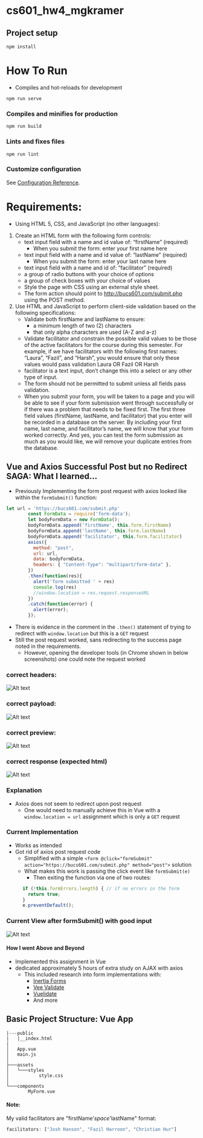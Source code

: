 # cs601_hw4_mgkramer

## Project setup
```
npm install
```

# How To Run
* Compiles and hot-reloads for development
```
npm run serve
```

### Compiles and minifies for production
```
npm run build
```

### Lints and fixes files
```
npm run lint
```

### Customize configuration
See [Configuration Reference](https://cli.vuejs.org/config/).

# Requirements:
* Using HTML 5, CSS, and JavaScript (no other languages):
1. Create an HTML form with the following form controls:
   * text input field with a name and id value of: “firstName” (required)
     * When you submit the form: enter your first name here
   * text input field with a name and id value of: “lastName” (required)
     * When you submit the form: enter your last name here
   * text input field with a name and id of: “facilitator” (required)
   * a group of radio buttons with your choice of options
   * a group of check boxes with your choice of values
   * Style the page with CSS using an external style sheet.
   *  The form action should point to http://bucs601.com/submit.php
   using the POST method.
2. Use HTML and JavaScript to perform client-side validation based on the
   following specifications:
   * Validate both firstName and lastName to ensure:
     * a minimum length of two (2) characters
     * that only alpha characters are used (A-Z and a-z)
   * Validate facilitator and constrain the possible valid values to
   be those of the active facilitators for the course during this
   semester. For example, if we have facilitators with the following first
   names: “Laura”, “Fazil”, and “Harsh”, you would ensure that only
   these values would pass validation Laura OR Fazil OR Harsh
   * facilitator is a text input, don’t change this into a select or any
     other type of input.
   * The form should not be permitted to submit unless all fields pass
     validation.
   * When you submit your form, you will be taken to a page and you will be able to
     see if your form submission went through successfully or if there was a problem
     that needs to be fixed first. The first three field values (firstName, lastName,
     and facilitator) that you enter will be recorded in a database on the server.
     By including your first name, last name, and facilitator’s name, we will know that
     your form worked correctly. And yes, you can test the form submission as much
     as you would like, we will remove your duplicate entries from the database.

## Vue and Axios Successful Post but no Redirect SAGA: What I learned...
* Previously Implementing the form post request with axios looked like within the ```formSubmit()``` function:

```javascript
let url = 'https://bucs601.com/submit.php'
        const FormData = require('form-data');
        let bodyFormData = new FormData();
        bodyFormData.append('firstName', this.form.firstName)
        bodyFormData.append('lastName', this.form.lastName)
        bodyFormData.append('facilitator', this.form.facilitator)
        axios({
          method: "post",
          url: url,
          data: bodyFormData,
          headers: { "Content-Type": "multipart/form-data" },
        })
        .then(function(res){
          alert('form submitted ' + res)
          console.log(res)
          //window.location = res.request.responseURL
        })
        .catch(function(error) {
          alert(error);
        });
```
* There is evidence in the comment in the ```.then()``` statement of trying to redirect with ```window.location``` but this is a ```GET``` request
* Still the post request worked, sans redirecting to the success page noted in the requirements.
  * However, opening the developer tools (in Chrome shown in below screenshots) one could note the request worked
### correct headers: 
![Alt text](screenshots/headers.png)
### correct payload: 
![Alt text](screenshots/payload.png)
### correct preview:
![Alt text](screenshots/preview.png)
### correct response (expected html)
![Alt text](screenshots/response.png)

### Explanation
* Axios does not seem to redirect upon post request
  * One would need to manually achieve this in Vue with a ```window.location = url``` assignment which is only a ```GET``` request

### Current Implementation
* Works as intended
* Got rid of axios post request code 
  * Simplified with a simple ```<form @click="formSubmit" action="https://bucs601.com/submit.php" method="post">``` solution
  * What makes this work is passing the click event like ```formSubmit(e)```
    * Then exiting the function via one of two routes:
```javascript
      if (!this.formErrors.length) { // if no errors in the form
        return true;
      }
      e.preventDefault();
```

### Current View after formSubmit() with good input
![Alt text](screenshots/success.png)

#### How I went Above and Beyond
* Implemented this assignment in Vue 
* dedicated approximately 5 hours of extra study on AJAX with axios
  * This included research into form implementations with: 
    * [Inertia Forms](https://inertiajs.com/forms)
    * [Vee Validate](https://vee-validate.logaretm.com/v4/guide/components/handling-forms)
    * [Vuelidate](https://vuelidate.js.org/)
    * And more 

## Basic Project Structure: Vue App
```
|---public
|   |__index.html
|
│   App.vue
│   main.js
│
├───assets
│   └───styles
│           style.css
│
└───components
        MyForm.vue

```

#### Note: 
My valid facilitators are "firstName'*space*'lastName" format:
```javascript
facilitators: ["Josh Hanson", "Fazil Harroon", "Christian Hur"]
```
